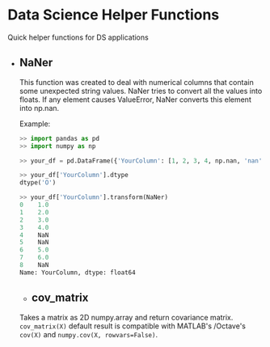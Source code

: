 # Data Science Helper Functions
Quick helper functions for DS applications

* ## NaNer
  This function was created to deal with numerical columns that contain some unexpected string values. 
  NaNer tries to convert all the values into floats. If any element causes ValueError, NaNer converts this element into np.nan.
  
  Example:
  ```python
  >> import pandas as pd
  >> import numpy as np
  
  >> your_df = pd.DataFrame({'YourColumn': [1, 2, 3, 4, np.nan, 'nan', 5, 6, 'unknown']})
  
  >> your_df['YourColumn'].dtype
  dtype('O')
  
  >> your_df['YourColumn'].transform(NaNer)
  0    1.0
  1    2.0
  2    3.0
  3    4.0
  4    NaN
  5    NaN
  6    5.0
  7    6.0
  8    NaN
  Name: YourColumn, dtype: float64
  ```
  
  * ## cov_matrix
  Takes a matrix as 2D numpy.array and return covariance matrix. ```cov_matrix(X)``` default result is compatible with MATLAB's /Octave's ```cov(X)``` and ```numpy.cov(X, rowvars=False)```.
